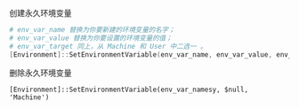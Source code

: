 创建永久环境变量

```powershell
# env_var_name 替换为你要新建的环境变量的名字；
# env_var_value 替换为你要设置的环境变量的值；
# env_var_target 同上，从 Machine 和 User 中二选一 。
[Environment]::SetEnvironmentVariable(env_var_name, env_var_value, env_var_target)
```

删除永久环境变量

```
[Environment]::SetEnvironmentVariable(env_var_namesy, $null, 'Machine') 
```

